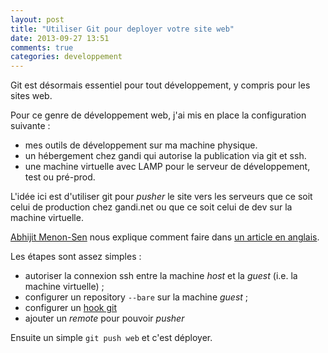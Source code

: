 ```yaml
---
layout: post
title: "Utiliser Git pour deployer votre site web"
date: 2013-09-27 13:51
comments: true
categories: developpement
---
```


Git est désormais essentiel pour tout développement, y compris pour les sites web.

Pour ce genre de développement web, j'ai mis en place la configuration suivante :

- mes outils de développement sur ma machine physique.
- un hébergement chez gandi qui autorise la publication via git et ssh.
- une machine virtuelle avec LAMP pour le serveur de développement, test ou pré-prod.

L'idée ici est d'utiliser git pour _pusher_ le site vers les serveurs que ce soit celui de production chez gandi.net ou que ce soit celui de dev sur la machine virtuelle.

[Abhijit Menon-Sen](http://toroid.org/ams) nous explique comment faire dans [un article en anglais](http://toroid.org/ams/git-website-howto).

Les étapes sont assez simples :

- autoriser la connexion ssh entre la machine _host_ et la _guest_ (i.e. la machine virtuelle) ;
- configurer un repository ```--bare``` sur la machine _guest_ ;
- configurer un [hook git](http://git-scm.com/book/en/Customizing-Git-Git-Hooks)
- ajouter un _remote_ pour pouvoir _pusher_

Ensuite un simple ```git push web``` et c'est déployer.
